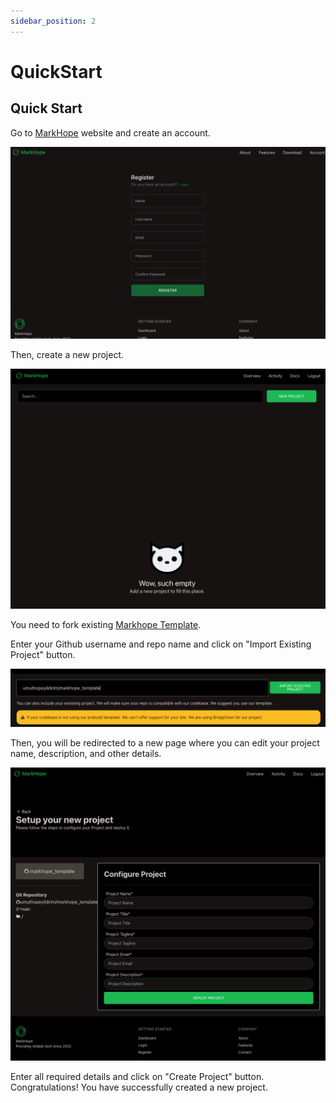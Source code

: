 ```yaml
---
sidebar_position: 2
---
```

# QuickStart

## Quick Start
Go to [MarkHope](https://markhope.ml/register) website and create an account. 

![Markhope Register Page](./img/register.png)

Then, create a new project.

![Markhope Create Project Page](./img/create-project.png)

You need to fork existing [Markhope Template](https://github.com/umuthopeyildirim/markhope_template).

Enter your Github username and repo name and click on "Import Existing Project" button.

![Markhope Import Existing Project Page](./img/import-page.png)

Then, you will be redirected to a new page where you can edit your project name, description, and other details.

![Markhope Configure Project](./img/configure-project.png)

Enter all required details and click on "Create Project" button.
Congratulations! You have successfully created a new project.
